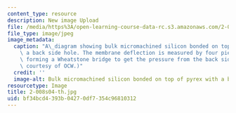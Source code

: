 ```yaml
---
content_type: resource
description: New image Upload
file: /media/https%3A/open-learning-course-data-rc.s3.amazonaws.com/2-008-design-and-manufacturing-ii-spring-2004/bf34bcd4393b04270df7354c96810312_2-008s04-th.jpg
file_type: image/jpeg
image_metadata:
  caption: "A\_diagram showing bulk micromachined silicon bonded on top of pyrex with\
    \ a back side hole. The membrane deflection is measured by four piezoresistors\
    \ forming a Wheatstone bridge to get the pressure from the back side hole. (Image\
    \ courtesy of OCW.)"
  credit: ''
  image-alt: Bulk micromachined silicon bonded on top of pyrex with a back side hole.
resourcetype: Image
title: 2-008s04-th.jpg
uid: bf34bcd4-393b-0427-0df7-354c96810312
---
```

